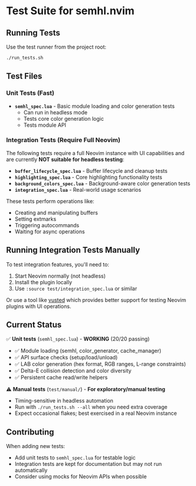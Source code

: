 # Test Suite for semhl.nvim

## Running Tests

Use the test runner from the project root:

```bash
./run_tests.sh
```

## Test Files

### Unit Tests (Fast)
- **`semhl_spec.lua`** - Basic module loading and color generation tests
  - Can run in headless mode
  - Tests core color generation logic
  - Tests module API

### Integration Tests (Require Full Neovim)
The following tests require a full Neovim instance with UI capabilities and are currently **NOT suitable for headless testing**:

- **`buffer_lifecycle_spec.lua`** - Buffer lifecycle and cleanup tests
- **`highlighting_spec.lua`** - Core highlighting functionality tests
- **`background_colors_spec.lua`** - Background-aware color generation tests
- **`integration_spec.lua`** - Real-world usage scenarios

These tests perform operations like:
- Creating and manipulating buffers
- Setting extmarks
- Triggering autocommands
- Waiting for async operations

## Running Integration Tests Manually

To test integration features, you'll need to:

1. Start Neovim normally (not headless)
2. Install the plugin locally
3. Use `:source test/integration_spec.lua` or similar

Or use a tool like [vusted](https://github.com/notomo/vusted) which provides better support for testing Neovim plugins with UI operations.

## Current Status

✅ **Unit tests** (`semhl_spec.lua`) - **WORKING** (20/20 passing)
  - ✅ Module loading (semhl, color_generator, cache_manager)
  - ✅ API surface checks (setup/load/unload)
  - ✅ LAB color generation (hex format, RGB ranges, L-range constraints)
  - ✅ Delta-E collision detection and color diversity
  - ✅ Persistent cache read/write helpers

⚠️  **Manual tests** (`test/manual/`) - **For exploratory/manual testing**
  - Timing-sensitive in headless automation
  - Run with `./run_tests.sh --all` when you need extra coverage
  - Expect occasional flakes; best exercised in a real Neovim instance

## Contributing

When adding new tests:
- Add unit tests to `semhl_spec.lua` for testable logic
- Integration tests are kept for documentation but may not run automatically
- Consider using mocks for Neovim APIs when possible
